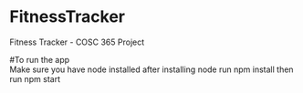 # FitnessTracker
Fitness Tracker - COSC 365 Project

#To run the app  
Make sure you have node installed
after installing node
run npm install
then run npm start
